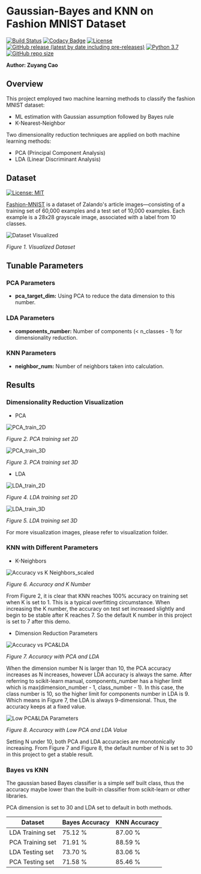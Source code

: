 # Gaussian-Bayes and KNN on Fashion MNIST Dataset
[![Build Status](https://travis-ci.com/nuclearczy/Gaussian-Bayes_and_KNN_on_Fashion_MNIST_Dataset.svg?branch=master)](https://travis-ci.com/nuclearczy/Gaussian-Bayes_and_KNN_on_Fashion_MNIST_Dataset)
[![Codacy Badge](https://api.codacy.com/project/badge/Grade/bff26b8d5c544e84a70ca430d1129d57)](https://www.codacy.com/manual/nuclearczy/Gaussian-Bayes_and_KNN_on_Fashion_MNIST_Dataset?utm_source=github.com&amp;utm_medium=referral&amp;utm_content=nuclearczy/Gaussian-Bayes_and_KNN_on_Fashion_MNIST_Dataset&amp;utm_campaign=Badge_Grade)
[![License](https://img.shields.io/github/license/nuclearczy/Gaussian-Bayes_and_KNN_on_Fashion_MNIST_Dataset)](https://github.com/nuclearczy/Gaussian-Bayes_and_KNN_on_Fashion_MNIST_Dataset/blob/master/LICENSE)
[![GitHub release (latest by date including pre-releases)](https://img.shields.io/github/v/release/nuclearczy/Gaussian-Bayes_and_KNN_on_Fashion_MNIST_Dataset?include_prereleases)](https://github.com/nuclearczy/Gaussian-Bayes_and_KNN_on_Fashion_MNIST_Dataset/releases)
[![Python 3.7](https://img.shields.io/badge/python-3.7-blue.svg)](https://www.python.org/downloads/release/python-370/)
[![GitHub repo size](https://img.shields.io/github/repo-size/nuclearczy/Gaussian-Bayes_and_KNN_on_Fashion_MNIST_Dataset)](https://github.com/nuclearczy/Gaussian-Bayes_and_KNN_on_Fashion_MNIST_Dataset)

**Author: Zuyang Cao**

## Overview
This project employed two machine learning methods to classify the fashion MNIST dataset:
 
- ML estimation with Gaussian assumption followed by Bayes rule
- K-Nearest-Neighbor  

Two dimensionality reduction techniques are applied on both machine learning methods: 
 
- PCA (Principal Component Analysis)
- LDA (Linear Discriminant Analysis)

## Dataset
[![License: MIT](https://img.shields.io/badge/License-MIT-yellow.svg)](https://opensource.org/licenses/MIT)

[Fashion-MNIST](https://github.com/zalandoresearch/fashion-mnist) is a dataset of Zalando's article images—consisting of a training set of 60,000 examples and a test set of 10,000 examples. Each example is a 28x28 grayscale image, associated with a label from 10 classes.

![Dataset Visualized](visualization/fashion-mnist-sprite.png "Dataset Visualized")

*Figure 1. Visualized Dataset*

## Tunable Parameters

### PCA Parameters
- **pca_target_dim:** Using PCA to reduce the data dimension to this number.

### LDA Parameters
- **components_number:** Number of components (< n_classes - 1) for dimensionality reduction.

### KNN Parameters
- **neighbor_num:** Number of neighbors taken into calculation.

## Results

###  Dimensionality Reduction Visualization

- PCA

![PCA_train_2D](visualization/PCA_train_2D.png)

*Figure 2. PCA training set 2D*

![PCA_train_3D](visualization/PCA_train_3D.png)

*Figure 3. PCA training set 3D*

- LDA

![LDA_train_2D](visualization/LDA_train_2D.png)

*Figure 4. LDA training set 2D*

![LDA_train_3D](visualization/LDA_train_3D.png)

*Figure 5. LDA training set 3D*

For more visualization images, please refer to visualization folder.

### KNN with Different Parameters

- K-Neighbors

![Accuracy vs K Neighbors_scaled](visualization/KNN%20Accuracy%20vs%20K%20Neighbors.png)

*Figure 6. Accuracy and K Number*

From Figure 2, it is clear that KNN reaches 100% accuracy on training set when K is set to 1. This is a typical 
overfitting circumstance. When increasing the K number, the accuracy on test set increased slightly and begin to be 
stable after K reaches 7. So the default K number in this project is set to 7 after this demo.

- Dimension Reduction Parameters

![Accuracy vs PCA&LDA](visualization/KNN%20Accuracy%20vs%20PCA_LDA%20N%20Dimensions.png)

*Figure 7. Accuracy with PCA and LDA*

When the dimension number N is larger than 10, the PCA accuracy increases as N increases, however LDA accuracy is always
the same. After referring to scikit-learn manual, components_number has a higher limit which is 
max(dimension_number - 1, class_number - 1). In this case, the class number is 10, so the higher limit for components 
number in LDA is 9. Which means in Figure 7, the LDA is always 9-dimensional. Thus, the accuracy keeps at a fixed value.


![Low PCA&LDA Parameters](visualization/KNN%20Accuracy%20vs%20PCA_LDA%20N%20Dimensions_Low.png)

*Figure 8. Accuracy with Low PCA and LDA Value*

Setting N under 10, both PCA and LDA accuracies are monotonically increasing. From Figure 7 and Figure 8, the default
number of N is set to 30 in this project to get a stable result.

### Bayes vs KNN
The gaussian based Bayes classifier is a simple self built class, thus the accuracy maybe lower than the built-in 
classifier from scikit-learn or other libraries.

PCA dimension is set to 30 and LDA set to default in both methods.

Dataset | Bayes Accuracy | KNN Accuracy
-------- | -------------- | ------------ 
LDA Training set | 75.12 % | 87.00 %
PCA Training set | 71.91 % | 88.59 %
LDA Testing set | 73.70 % | 83.06 %
PCA Testing set | 71.58 % | 85.46 %

